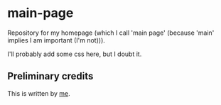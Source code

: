 # main-page
Repository for my homepage (which I call 'main page' (because 'main' implies I am important (I'm not))).

I'll probably add some css here, but I doubt it.

## Preliminary credits
This is written by [me](http://github.com/underdeveloper).